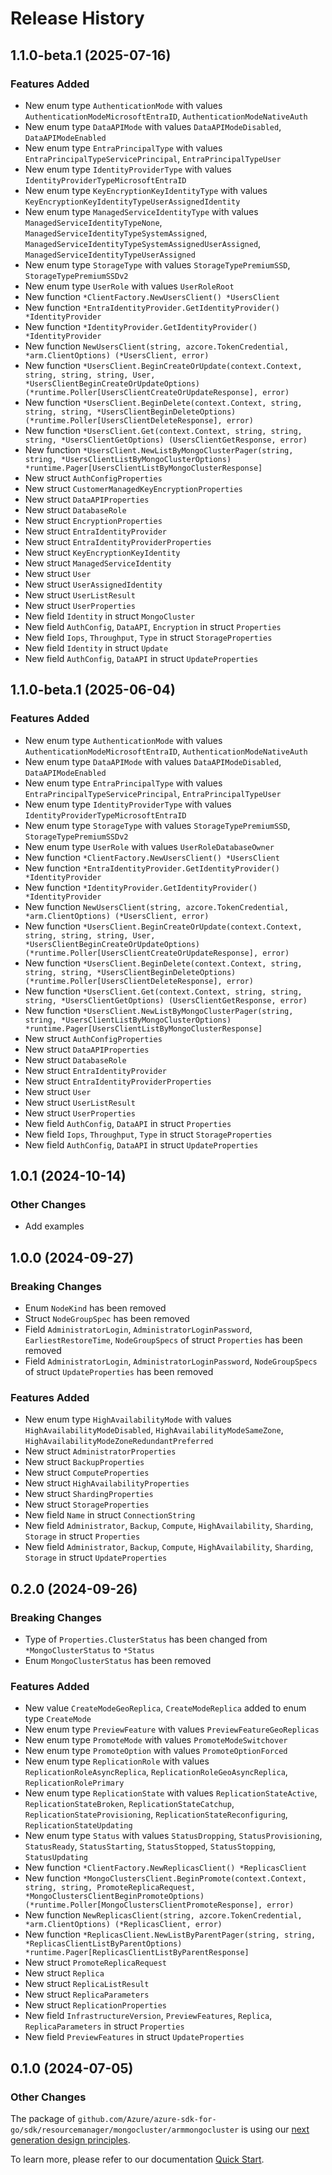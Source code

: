 # Release History

## 1.1.0-beta.1 (2025-07-16)
### Features Added

- New enum type `AuthenticationMode` with values `AuthenticationModeMicrosoftEntraID`, `AuthenticationModeNativeAuth`
- New enum type `DataAPIMode` with values `DataAPIModeDisabled`, `DataAPIModeEnabled`
- New enum type `EntraPrincipalType` with values `EntraPrincipalTypeServicePrincipal`, `EntraPrincipalTypeUser`
- New enum type `IdentityProviderType` with values `IdentityProviderTypeMicrosoftEntraID`
- New enum type `KeyEncryptionKeyIdentityType` with values `KeyEncryptionKeyIdentityTypeUserAssignedIdentity`
- New enum type `ManagedServiceIdentityType` with values `ManagedServiceIdentityTypeNone`, `ManagedServiceIdentityTypeSystemAssigned`, `ManagedServiceIdentityTypeSystemAssignedUserAssigned`, `ManagedServiceIdentityTypeUserAssigned`
- New enum type `StorageType` with values `StorageTypePremiumSSD`, `StorageTypePremiumSSDv2`
- New enum type `UserRole` with values `UserRoleRoot`
- New function `*ClientFactory.NewUsersClient() *UsersClient`
- New function `*EntraIdentityProvider.GetIdentityProvider() *IdentityProvider`
- New function `*IdentityProvider.GetIdentityProvider() *IdentityProvider`
- New function `NewUsersClient(string, azcore.TokenCredential, *arm.ClientOptions) (*UsersClient, error)`
- New function `*UsersClient.BeginCreateOrUpdate(context.Context, string, string, string, User, *UsersClientBeginCreateOrUpdateOptions) (*runtime.Poller[UsersClientCreateOrUpdateResponse], error)`
- New function `*UsersClient.BeginDelete(context.Context, string, string, string, *UsersClientBeginDeleteOptions) (*runtime.Poller[UsersClientDeleteResponse], error)`
- New function `*UsersClient.Get(context.Context, string, string, string, *UsersClientGetOptions) (UsersClientGetResponse, error)`
- New function `*UsersClient.NewListByMongoClusterPager(string, string, *UsersClientListByMongoClusterOptions) *runtime.Pager[UsersClientListByMongoClusterResponse]`
- New struct `AuthConfigProperties`
- New struct `CustomerManagedKeyEncryptionProperties`
- New struct `DataAPIProperties`
- New struct `DatabaseRole`
- New struct `EncryptionProperties`
- New struct `EntraIdentityProvider`
- New struct `EntraIdentityProviderProperties`
- New struct `KeyEncryptionKeyIdentity`
- New struct `ManagedServiceIdentity`
- New struct `User`
- New struct `UserAssignedIdentity`
- New struct `UserListResult`
- New struct `UserProperties`
- New field `Identity` in struct `MongoCluster`
- New field `AuthConfig`, `DataAPI`, `Encryption` in struct `Properties`
- New field `Iops`, `Throughput`, `Type` in struct `StorageProperties`
- New field `Identity` in struct `Update`
- New field `AuthConfig`, `DataAPI` in struct `UpdateProperties`


## 1.1.0-beta.1 (2025-06-04)
### Features Added

- New enum type `AuthenticationMode` with values `AuthenticationModeMicrosoftEntraID`, `AuthenticationModeNativeAuth`
- New enum type `DataAPIMode` with values `DataAPIModeDisabled`, `DataAPIModeEnabled`
- New enum type `EntraPrincipalType` with values `EntraPrincipalTypeServicePrincipal`, `EntraPrincipalTypeUser`
- New enum type `IdentityProviderType` with values `IdentityProviderTypeMicrosoftEntraID`
- New enum type `StorageType` with values `StorageTypePremiumSSD`, `StorageTypePremiumSSDv2`
- New enum type `UserRole` with values `UserRoleDatabaseOwner`
- New function `*ClientFactory.NewUsersClient() *UsersClient`
- New function `*EntraIdentityProvider.GetIdentityProvider() *IdentityProvider`
- New function `*IdentityProvider.GetIdentityProvider() *IdentityProvider`
- New function `NewUsersClient(string, azcore.TokenCredential, *arm.ClientOptions) (*UsersClient, error)`
- New function `*UsersClient.BeginCreateOrUpdate(context.Context, string, string, string, User, *UsersClientBeginCreateOrUpdateOptions) (*runtime.Poller[UsersClientCreateOrUpdateResponse], error)`
- New function `*UsersClient.BeginDelete(context.Context, string, string, string, *UsersClientBeginDeleteOptions) (*runtime.Poller[UsersClientDeleteResponse], error)`
- New function `*UsersClient.Get(context.Context, string, string, string, *UsersClientGetOptions) (UsersClientGetResponse, error)`
- New function `*UsersClient.NewListByMongoClusterPager(string, string, *UsersClientListByMongoClusterOptions) *runtime.Pager[UsersClientListByMongoClusterResponse]`
- New struct `AuthConfigProperties`
- New struct `DataAPIProperties`
- New struct `DatabaseRole`
- New struct `EntraIdentityProvider`
- New struct `EntraIdentityProviderProperties`
- New struct `User`
- New struct `UserListResult`
- New struct `UserProperties`
- New field `AuthConfig`, `DataAPI` in struct `Properties`
- New field `Iops`, `Throughput`, `Type` in struct `StorageProperties`
- New field `AuthConfig`, `DataAPI` in struct `UpdateProperties`


## 1.0.1 (2024-10-14)
### Other Changes
- Add examples

## 1.0.0 (2024-09-27)
### Breaking Changes

- Enum `NodeKind` has been removed
- Struct `NodeGroupSpec` has been removed
- Field `AdministratorLogin`, `AdministratorLoginPassword`, `EarliestRestoreTime`, `NodeGroupSpecs` of struct `Properties` has been removed
- Field `AdministratorLogin`, `AdministratorLoginPassword`, `NodeGroupSpecs` of struct `UpdateProperties` has been removed

### Features Added

- New enum type `HighAvailabilityMode` with values `HighAvailabilityModeDisabled`, `HighAvailabilityModeSameZone`, `HighAvailabilityModeZoneRedundantPreferred`
- New struct `AdministratorProperties`
- New struct `BackupProperties`
- New struct `ComputeProperties`
- New struct `HighAvailabilityProperties`
- New struct `ShardingProperties`
- New struct `StorageProperties`
- New field `Name` in struct `ConnectionString`
- New field `Administrator`, `Backup`, `Compute`, `HighAvailability`, `Sharding`, `Storage` in struct `Properties`
- New field `Administrator`, `Backup`, `Compute`, `HighAvailability`, `Sharding`, `Storage` in struct `UpdateProperties`


## 0.2.0 (2024-09-26)
### Breaking Changes

- Type of `Properties.ClusterStatus` has been changed from `*MongoClusterStatus` to `*Status`
- Enum `MongoClusterStatus` has been removed

### Features Added

- New value `CreateModeGeoReplica`, `CreateModeReplica` added to enum type `CreateMode`
- New enum type `PreviewFeature` with values `PreviewFeatureGeoReplicas`
- New enum type `PromoteMode` with values `PromoteModeSwitchover`
- New enum type `PromoteOption` with values `PromoteOptionForced`
- New enum type `ReplicationRole` with values `ReplicationRoleAsyncReplica`, `ReplicationRoleGeoAsyncReplica`, `ReplicationRolePrimary`
- New enum type `ReplicationState` with values `ReplicationStateActive`, `ReplicationStateBroken`, `ReplicationStateCatchup`, `ReplicationStateProvisioning`, `ReplicationStateReconfiguring`, `ReplicationStateUpdating`
- New enum type `Status` with values `StatusDropping`, `StatusProvisioning`, `StatusReady`, `StatusStarting`, `StatusStopped`, `StatusStopping`, `StatusUpdating`
- New function `*ClientFactory.NewReplicasClient() *ReplicasClient`
- New function `*MongoClustersClient.BeginPromote(context.Context, string, string, PromoteReplicaRequest, *MongoClustersClientBeginPromoteOptions) (*runtime.Poller[MongoClustersClientPromoteResponse], error)`
- New function `NewReplicasClient(string, azcore.TokenCredential, *arm.ClientOptions) (*ReplicasClient, error)`
- New function `*ReplicasClient.NewListByParentPager(string, string, *ReplicasClientListByParentOptions) *runtime.Pager[ReplicasClientListByParentResponse]`
- New struct `PromoteReplicaRequest`
- New struct `Replica`
- New struct `ReplicaListResult`
- New struct `ReplicaParameters`
- New struct `ReplicationProperties`
- New field `InfrastructureVersion`, `PreviewFeatures`, `Replica`, `ReplicaParameters` in struct `Properties`
- New field `PreviewFeatures` in struct `UpdateProperties`


## 0.1.0 (2024-07-05)
### Other Changes

The package of `github.com/Azure/azure-sdk-for-go/sdk/resourcemanager/mongocluster/armmongocluster` is using our [next generation design principles](https://azure.github.io/azure-sdk/general_introduction.html).

To learn more, please refer to our documentation [Quick Start](https://aka.ms/azsdk/go/mgmt).
